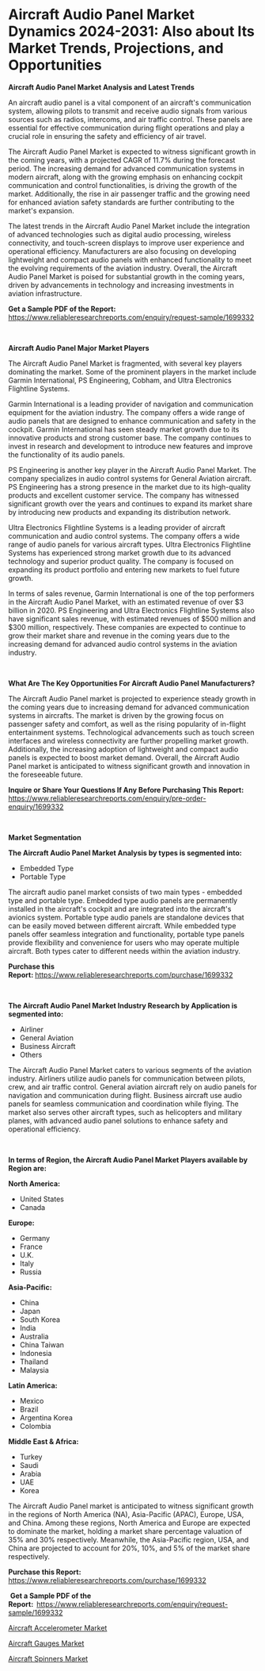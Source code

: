 <p><h1>Aircraft Audio Panel Market Dynamics 2024-2031: Also about Its Market Trends, Projections, and Opportunities</h1></p><p><strong>Aircraft Audio Panel Market Analysis and Latest Trends</strong></p>
<p><p>An aircraft audio panel is a vital component of an aircraft's communication system, allowing pilots to transmit and receive audio signals from various sources such as radios, intercoms, and air traffic control. These panels are essential for effective communication during flight operations and play a crucial role in ensuring the safety and efficiency of air travel.</p><p>The Aircraft Audio Panel Market is expected to witness significant growth in the coming years, with a projected CAGR of 11.7% during the forecast period. The increasing demand for advanced communication systems in modern aircraft, along with the growing emphasis on enhancing cockpit communication and control functionalities, is driving the growth of the market. Additionally, the rise in air passenger traffic and the growing need for enhanced aviation safety standards are further contributing to the market's expansion.</p><p>The latest trends in the Aircraft Audio Panel Market include the integration of advanced technologies such as digital audio processing, wireless connectivity, and touch-screen displays to improve user experience and operational efficiency. Manufacturers are also focusing on developing lightweight and compact audio panels with enhanced functionality to meet the evolving requirements of the aviation industry. Overall, the Aircraft Audio Panel Market is poised for substantial growth in the coming years, driven by advancements in technology and increasing investments in aviation infrastructure.</p></p>
<p><strong>Get a Sample PDF of the Report:&nbsp;</strong> <a href="https://www.reliableresearchreports.com/enquiry/request-sample/1699332">https://www.reliableresearchreports.com/enquiry/request-sample/1699332</a></p>
<p>&nbsp;</p>
<p><strong>Aircraft Audio Panel Major Market Players</strong></p>
<p><p>The Aircraft Audio Panel Market is fragmented, with several key players dominating the market. Some of the prominent players in the market include Garmin International, PS Engineering, Cobham, and Ultra Electronics Flightline Systems.</p><p>Garmin International is a leading provider of navigation and communication equipment for the aviation industry. The company offers a wide range of audio panels that are designed to enhance communication and safety in the cockpit. Garmin International has seen steady market growth due to its innovative products and strong customer base. The company continues to invest in research and development to introduce new features and improve the functionality of its audio panels.</p><p>PS Engineering is another key player in the Aircraft Audio Panel Market. The company specializes in audio control systems for General Aviation aircraft. PS Engineering has a strong presence in the market due to its high-quality products and excellent customer service. The company has witnessed significant growth over the years and continues to expand its market share by introducing new products and expanding its distribution network.</p><p>Ultra Electronics Flightline Systems is a leading provider of aircraft communication and audio control systems. The company offers a wide range of audio panels for various aircraft types. Ultra Electronics Flightline Systems has experienced strong market growth due to its advanced technology and superior product quality. The company is focused on expanding its product portfolio and entering new markets to fuel future growth.</p><p>In terms of sales revenue, Garmin International is one of the top performers in the Aircraft Audio Panel Market, with an estimated revenue of over $3 billion in 2020. PS Engineering and Ultra Electronics Flightline Systems also have significant sales revenue, with estimated revenues of $500 million and $300 million, respectively. These companies are expected to continue to grow their market share and revenue in the coming years due to the increasing demand for advanced audio control systems in the aviation industry.</p></p>
<p>&nbsp;</p>
<p><strong>What Are The Key Opportunities For Aircraft Audio Panel Manufacturers?</strong></p>
<p><p>The Aircraft Audio Panel market is projected to experience steady growth in the coming years due to increasing demand for advanced communication systems in aircrafts. The market is driven by the growing focus on passenger safety and comfort, as well as the rising popularity of in-flight entertainment systems. Technological advancements such as touch screen interfaces and wireless connectivity are further propelling market growth. Additionally, the increasing adoption of lightweight and compact audio panels is expected to boost market demand. Overall, the Aircraft Audio Panel market is anticipated to witness significant growth and innovation in the foreseeable future.</p></p>
<p><strong>Inquire or Share Your Questions If Any Before Purchasing This Report:</strong> <a href="https://www.reliableresearchreports.com/enquiry/pre-order-enquiry/1699332">https://www.reliableresearchreports.com/enquiry/pre-order-enquiry/1699332</a></p>
<p>&nbsp;</p>
<p><strong>Market Segmentation</strong></p>
<p><strong>The Aircraft Audio Panel Market Analysis by types is segmented into:</strong></p>
<p><ul><li>Embedded Type</li><li>Portable Type</li></ul></p>
<p><p>The aircraft audio panel market consists of two main types - embedded type and portable type. Embedded type audio panels are permanently installed in the aircraft's cockpit and are integrated into the aircraft's avionics system. Portable type audio panels are standalone devices that can be easily moved between different aircraft. While embedded type panels offer seamless integration and functionality, portable type panels provide flexibility and convenience for users who may operate multiple aircraft. Both types cater to different needs within the aviation industry.</p></p>
<p><strong>Purchase this Report:&nbsp;</strong><a href="https://www.reliableresearchreports.com/purchase/1699332">https://www.reliableresearchreports.com/purchase/1699332</a></p>
<p>&nbsp;</p>
<p><strong>The Aircraft Audio Panel Market Industry Research by Application is segmented into:</strong></p>
<p><ul><li>Airliner</li><li>General Aviation</li><li>Business Aircraft</li><li>Others</li></ul></p>
<p><p>The Aircraft Audio Panel Market caters to various segments of the aviation industry. Airliners utilize audio panels for communication between pilots, crew, and air traffic control. General aviation aircraft rely on audio panels for navigation and communication during flight. Business aircraft use audio panels for seamless communication and coordination while flying. The market also serves other aircraft types, such as helicopters and military planes, with advanced audio panel solutions to enhance safety and operational efficiency.</p></p>
<p>&nbsp;</p>
<p><strong>In terms of Region, the Aircraft Audio Panel Market Players available by Region are:</strong></p>
<p>
    <p> <strong> North America: </strong>
        <ul>
            <li>United States</li>
            <li>Canada</li>
        </ul>
        </p> 
    <p> <strong> Europe: </strong>
        <ul>
            <li>Germany</li>
            <li>France</li>
            <li>U.K.</li>
            <li>Italy</li>
            <li>Russia</li>
        </ul>
        </p> 
    <p> <strong> Asia-Pacific: </strong>
        <ul>
            <li>China</li>
            <li>Japan</li>
            <li>South Korea</li>
            <li>India</li>
            <li>Australia</li>
            <li>China Taiwan</li>
            <li>Indonesia</li>
            <li>Thailand</li>
            <li>Malaysia</li>
        </ul>
        </p> 
    <p> <strong> Latin America: </strong>
        <ul>
            <li>Mexico</li>
            <li>Brazil</li>
            <li>Argentina Korea</li>
            <li>Colombia</li>
        </ul>
        </p> 
    <p> <strong> Middle East & Africa: </strong>
        <ul>
            <li>Turkey</li>
            <li>Saudi</li>
            <li>Arabia</li>
            <li>UAE</li>
            <li>Korea</li>
        </ul>
    </p>
    </p>
<p><p>The Aircraft Audio Panel market is anticipated to witness significant growth in the regions of North America (NA), Asia-Pacific (APAC), Europe, USA, and China. Among these regions, North America and Europe are expected to dominate the market, holding a market share percentage valuation of 35% and 30% respectively. Meanwhile, the Asia-Pacific region, USA, and China are projected to account for 20%, 10%, and 5% of the market share respectively.</p></p>
<p><strong>Purchase this Report: </strong><a href="https://www.reliableresearchreports.com/purchase/1699332">https://www.reliableresearchreports.com/purchase/1699332</a></p>
<p>&nbsp;<strong>Get a Sample PDF of the Report:&nbsp;&nbsp;</strong><a href="https://www.reliableresearchreports.com/enquiry/request-sample/1699332">https://www.reliableresearchreports.com/enquiry/request-sample/1699332</a></p>
<p><strong></strong></p>
<p><p><a href="https://github.com/jsmusil/Market-Research-Report-List-2/blob/main/aircraft-accelerometer-market.md">Aircraft Accelerometer Market</a></p><p><a href="https://github.com/yemakinde/Market-Research-Report-List-1/blob/main/aircraft-gauges-market.md">Aircraft Gauges Market</a></p><p><a href="https://github.com/bmorecock/Market-Research-Report-List-2/blob/main/aircraft-spinners-market.md">Aircraft Spinners Market</a></p></p>